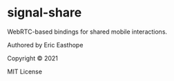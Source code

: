 # signal-share

WebRTC-based bindings for shared mobile interactions.

Authored by Eric Easthope

Copyright © 2021

MIT License
